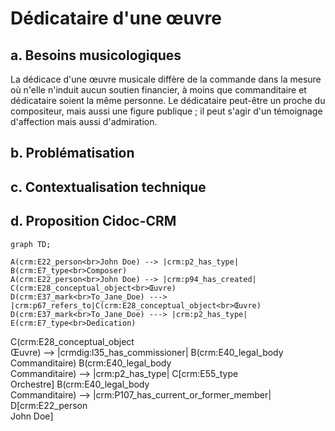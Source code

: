 # Dédicataire d'une œuvre

## a. Besoins musicologiques

La dédicace d'une œuvre musicale diffère de la commande dans la mesure où n'elle n'induit aucun soutien financier, à moins que commanditaire et dédicataire soient la même personne. Le dédicataire peut-être un proche du compositeur, mais aussi une figure publique ; il peut s'agir d'un témoignage d'affection mais aussi d'admiration.

## b. Problématisation

## c. Contextualisation technique

## d. Proposition Cidoc-CRM

```mermaid
graph TD;

A(crm:E22_person<br>John Doe) --> |crm:p2_has_type| B(crm:E7_type<br>Composer)
A(crm:E22_person<br>John Doe) --> |crm:p94_has_created| C(crm:E28_conceptual_object<br>Œuvre)
D(crm:E37_mark<br>To_Jane_Doe) ---> |crm:p67_refers_to|C(crm:E28_conceptual_object<br>Œuvre) 
D(crm:E37_mark<br>To_Jane_Doe) ---> |crm:p2_has_type| E(crm:E7_type<br>Dedication)

```

C(crm:E28_conceptual_object<br>Œuvre) --> |crmdig:l35_has_commissioner| B(crm:E40_legal_body<br>Commanditaire)
B(crm:E40_legal_body<br>Commanditaire) --> |crm:p2_has_type| C[crm:E55_type<br>Orchestre]
B(crm:E40_legal_body<br>Commanditaire) --> |crm:P107_has_current_or_former_member| D[crm:E22_person<br>John Doe]
